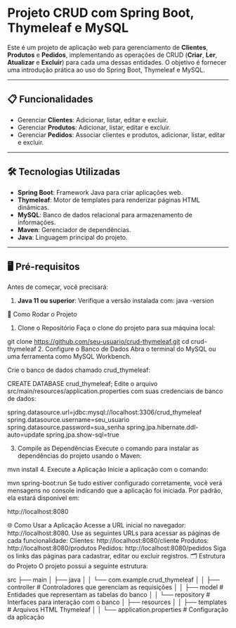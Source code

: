 # Projeto CRUD com Spring Boot, Thymeleaf e MySQL

Este é um projeto de aplicação web para gerenciamento de **Clientes**, **Produtos** e **Pedidos**, implementando as operações de CRUD (**Criar**, **Ler**, **Atualizar** e **Excluir**) para cada uma dessas entidades. O objetivo é fornecer uma introdução prática ao uso do Spring Boot, Thymeleaf e MySQL.

---

## 📋 Funcionalidades

- Gerenciar **Clientes**: Adicionar, listar, editar e excluir.
- Gerenciar **Produtos**: Adicionar, listar, editar e excluir.
- Gerenciar **Pedidos**: Associar clientes e produtos, adicionar, listar, editar e excluir.

---

## 🛠 Tecnologias Utilizadas

- **Spring Boot**: Framework Java para criar aplicações web.
- **Thymeleaf**: Motor de templates para renderizar páginas HTML dinâmicas.
- **MySQL**: Banco de dados relacional para armazenamento de informações.
- **Maven**: Gerenciador de dependências.
- **Java**: Linguagem principal do projeto.

---

## 🖥 Pré-requisitos

Antes de começar, você precisará:

1. **Java 11 ou superior**: Verifique a versão instalada com:
   java -version


🚀 Como Rodar o Projeto
1. Clone o Repositório
Faça o clone do projeto para sua máquina local:


git clone https://github.com/seu-usuario/crud-thymeleaf.git
cd crud-thymeleaf
2. Configure o Banco de Dados
Abra o terminal do MySQL ou uma ferramenta como MySQL Workbench.

Crie o banco de dados chamado crud_thymeleaf:

CREATE DATABASE crud_thymeleaf;
Edite o arquivo src/main/resources/application.properties com suas credenciais de banco de dados:

spring.datasource.url=jdbc:mysql://localhost:3306/crud_thymeleaf
spring.datasource.username=seu_usuario
spring.datasource.password=sua_senha
spring.jpa.hibernate.ddl-auto=update
spring.jpa.show-sql=true

3. Compile as Dependências
Execute o comando para instalar as dependências do projeto usando o Maven:

mvn install
4. Execute a Aplicação
Inicie a aplicação com o comando:

mvn spring-boot:run
Se tudo estiver configurado corretamente, você verá mensagens no console indicando que a aplicação foi iniciada. Por padrão, ela estará disponível em:

http://localhost:8080

🌐 Como Usar a Aplicação
Acesse a URL inicial no navegador: http://localhost:8080.
Use as seguintes URLs para acessar as páginas de cada funcionalidade:
Clientes: http://localhost:8080/cliente
Produtos: http://localhost:8080/produtos
Pedidos: http://localhost:8080/pedidos
Siga os links das páginas para cadastrar, editar ou excluir registros.
🗂 Estrutura do Projeto
O projeto possui a seguinte estrutura:

src
├── main
│   ├── java
│   │   └── com.example.crud_thymeleaf
│   │       ├── controller        # Controladores que gerenciam as requisições
│   │       ├── model             # Entidades que representam as tabelas do banco
│   │       └── repository        # Interfaces para interação com o banco
│   ├── resources
│   │   ├── templates             # Arquivos HTML Thymeleaf
│   │   └── application.properties # Configuração da aplicação
